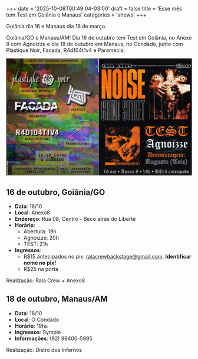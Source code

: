 +++
date = '2025-10-08T00:49:04-03:00'
draft = false
title = 'Esse mês tem Test em Goiânia e Manaus'
categories = 'shows'
+++

Goiânia dia 16 e Manaus dia 18 de março.

<!--more-->

Goiânia/GO e Manaus/AM! Dia 16 de outubro tem Test em Goiânia, no Anexo 8 com Agnoizze e dia 18 de outubro em Manaus, no Condado, junto com Plastique Noir, Facada, R4d104t1v4 e Paramecia.

![Test em Goiânia e Manaus](featured.jpg)

## 16 de outubro, Goiânia/GO

- **Data**: 16/10
- **Local**: Anexo8
- **Endereço**: Rua 08, Centro - Beco atrás do Liberté
- **Horário**:
  - Abertura: 19h
  - Agnoizze: 20h
  - TEST: 21h
- **Ingressos**:
  - R$15 antecipados no pix: ralacrewbackstage@gmail.com. **Identificar nome no pix!**
  - R$25 na porta

Realização: Rala Crew + Anexo8

## 18 de outubro, Manaus/AM

- **Data**: 18/10
- **Local**: O Condado
- **Horário**: 19hs
- **Ingressos**: Sympla
- **Informações**: (92) 99400-5995

Realização: Distro dos Infernos
